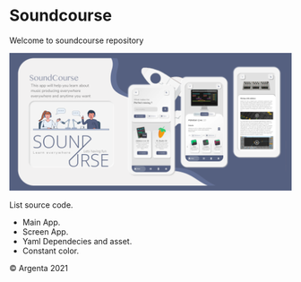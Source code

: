 # Soundcourse
Welcome to soundcourse repository 

![Promo](Promo.png)

List source code.
- Main App.
- Screen App.
- Yaml Dependecies and asset.
- Constant color.

© Argenta 2021

